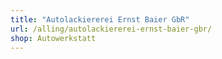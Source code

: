 ```yaml
---
title: "Autolackiererei Ernst Baier GbR"
url: /alling/autolackiererei-ernst-baier-gbr/
shop: Autowerkstatt
---
```

